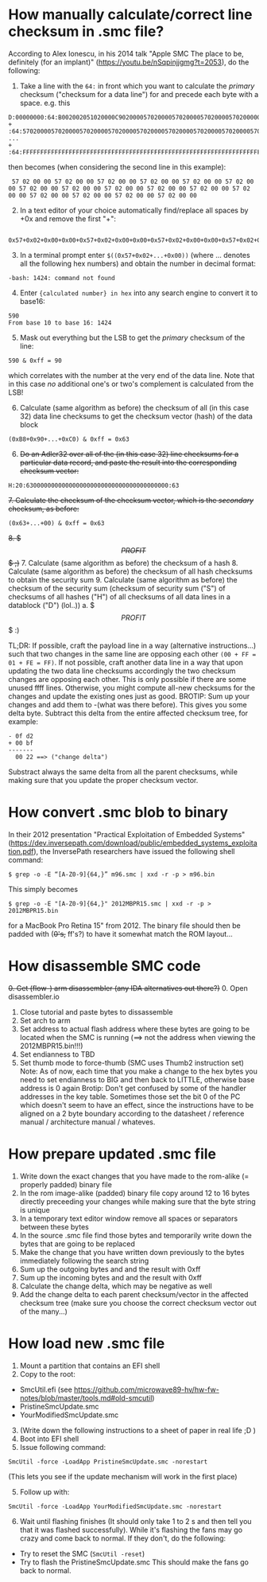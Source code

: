 # How manually calculate/correct line checksum in .smc file?

According to Alex Ionescu, in his 2014 talk "Apple SMC The place to be, definitely (for an implant)" (https://youtu.be/nSqpinjjgmg?t=2053), do the following:
1. Take a line with the `64:` in front which you want to calculate the *primary* checksum ("checksum for a data line") for and precede each byte with a space.
  e.g. this
  ```
  D:00000000:64:B002002051020000C902000057020000570200005702000057020000000000000000000000000000000000005702000057020000000000005702000057020000:B8
  +         :64:57020000570200005702000057020000570200005702000057020000570200005702000057020000570200005702000057020000570200005702000057020000:90
  ...
  +         :64:FFFFFFFFFFFFFFFFFFFFFFFFFFFFFFFFFFFFFFFFFFFFFFFFFFFFFFFFFFFFFFFFFFFFFFFFFFFFFFFFFFFFFFFFFFFFFFFFFFFFFFFFFFFFFFFFFFFFFFFFFFFFFFFF:C0
  ```
  then becomes (when considering the second line in this example):
  ```
   57 02 00 00 57 02 00 00 57 02 00 00 57 02 00 00 57 02 00 00 57 02 00 00 57 02 00 00 57 02 00 00 57 02 00 00 57 02 00 00 57 02 00 00 57 02 00 00 57 02 00 00 57 02 00 00 57 02 00 00 57 02 00 00
  ```
2. In a text editor of your choice automatically find/replace all spaces by +0x and remove the first "+":
  ```
    0x57+0x02+0x00+0x00+0x57+0x02+0x00+0x00+0x57+0x02+0x00+0x00+0x57+0x02+0x00+0x00+0x57+0x02+0x00+0x00+0x57+0x02+0x00+0x00+0x57+0x02+0x00+0x00+0x57+0x02+0x00+0x00+0x57+0x02+0x00+0x00+0x57+0x02+0x00+0x00+0x57+0x02+0x00+0x00+0x57+0x02+0x00+0x00+0x57+0x02+0x00+0x00+0x57+0x02+0x00+0x00+0x57+0x02+0x00+0x00+0x57+0x02+0x00+0x00
  ```
3. In a terminal prompt enter `$((0x57+0x02+...+0x00))` (where ... denotes all the following hex numbers) and obtain the number in decimal format:
  ```
  -bash: 1424: command not found
  ```
4. Enter `{calculated number} in hex` into any search engine to convert it to base16:
  ```
  590
  From base 10 to base 16: 1424
  ```
5. Mask out everything but the LSB to get the *primary* checksum of the line:
  ```
  590 & 0xff = 90
  ```
  which correlates with the number at the very end of the data line. Note that in this case *no* additional one's or two's complement is calculated from the LSB!
  
6. Calculate (same algorithm as before) the checksum of all (in this case 32) data line checksums to get the checksum vector (hash) of the data block
  ```
  (0xB8+0x90+...+0xC0) & 0xff = 0x63
  ```
  
6. ~~Do an Adler32 over all of the (in this case 32) line checksums for a particular data record, and paste the result into the corresponding checksum vector:~~
  ```
  H:20:6300000000000000000000000000000000000000:63
  ```
~~7. Calculate the checksum of the checksum vector, which is the *secondary* checksum, as before:~~
  ```
  (0x63+...+00) & 0xff = 0x63
  ```
~~8. $$$PROFIT$$$ ;)~~
7. Calculate (same algorithm as before) the checksum of a hash
8. Calculate (same algorithm as before) the checksum of all hash checksums to obtain the security sum
9. Calculate (same algorithm as before) the checksum of the security sum (checksum of security sum ("S") of checksums of all hashes ("H") of all checksums of all data lines in a datablock ("D") (lol..))
a. $$$PROFIT$$$ :)

TL;DR: If possible, craft the payload line in a way (alternative instructions...) such that two changes in the same line are opposing each other `(00 + FF = 01 + FE = FF)`. If not possible, craft another data line in a way that upon updating the two data line checksums accordingly the two checksum changes are opposing each other. This is only possible if there are some unused ffff lines. Otherwise, you might compute all-new checksums for the changes and update the existing ones just as good.
BROTIP: Sum up your changes and add them to -(what was there before). This gives you some delta byte. Subtract this delta from the entire affected checksum tree, for example:
```
- 0f d2
+ 00 bf
-------
  00 22 ==> ("change delta")
```
Substract always the same delta from all the parent checksums, while making sure that you update the proper checksum vector.

# How convert .smc blob to binary

In their 2012 presentation "Practical Exploitation of Embedded Systems" (https://dev.inversepath.com/download/public/embedded_systems_exploitation.pdf), the InversePath researchers have issued the following shell command:
```
$ grep -o -E “[A-Z0-9]{64,}” m96.smc | xxd -r -p > m96.bin
```
This simply becomes
```
$ grep -o -E "[A-Z0-9]{64,}" 2012MBPR15.smc | xxd -r -p > 2012MBPR15.bin
```
for a MacBook Pro Retina 15" from 2012.
The binary file should then be padded with (~~0's,~~ ff's?) to have it somewhat match the ROM layout...

# How disassemble SMC code
~~0. Get (flow-) arm disassembler (any IDA alternatives out there?)~~
0. Open disassembler.io
1. Close tutorial and paste bytes to dissassemble
2. Set arch to arm
3. Set address to actual flash address where these bytes are going to be located when the SMC is running (==> not the address when viewing the 2012MBPR15.bin!!!)
4. Set endianness to TBD
5. Set thumb mode to force-thumb (SMC uses Thumb2 instruction set)
Note: As of now, each time that you make a change to the hex bytes you need to set endianness to BIG and then back to LITTLE, otherwise base address is 0 again
Brotip: Don't get confused by some of the handler addresses in the key table. Sometimes those set the bit 0 of the PC which doesn't seem to have an effect, since the instructions have to be aligned on a 2 byte boundary according to the datasheet / reference manual / architecture manual / whateves.

# How prepare updated .smc file
1. Write down the exact changes that you have made to the rom-alike (= properly padded) binary file
2. In the rom image-alike (padded) binary file copy around 12 to 16 bytes directly preceeding your changes while making sure that the byte string is unique
3. In a temporary text editor window remove all spaces or separators between these bytes
4. In the source .smc file find those bytes and temporarily write down the bytes that are going to be replaced
5. Make the change that you have written down previously to the bytes immediately following the search string
6. Sum up the outgoing bytes and and the result with 0xff
7. Sum up the incoming bytes and and the result with 0xff
8. Calculate the change delta, which may be negative as well
9. Add the change delta to each parent checksum/vector in the affected checksum tree (make sure you choose the correct checksum vector out of the many...)

# How load new .smc file
1. Mount a partition that contains an EFI shell
2. Copy to the root:
  * SmcUtil.efi (see https://github.com/microwave89-hv/hw-fw-notes/blob/master/tools.md#old-smcutil)
  * PristineSmcUpdate.smc
  * YourModifiedSmcUpdate.smc
3. (Write down the following instructions to a sheet of paper in real life ;D )
4. Boot into EFI shell
5. Issue following command:
```
SmcUtil -force -LoadApp PristineSmcUpdate.smc -norestart
```
  (This lets you see if the update mechanism will work in the first place)

5. Follow up with:
```
SmcUtil -force -LoadApp YourModifiedSmcUpdate.smc -norestart
```
6. Wait until flashing finishes (It should only take 1 to 2 s and then tell you that it was flashed successfully). While it's flashing the fans may go crazy and come back to normal. If they don't, do the following:
  * Try to reset the SMC (`SmcUtil -reset`)
  * Try to flash the PristineSmcUpdate.smc
This should make the fans go back to normal.
